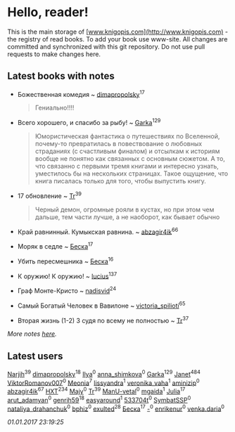 # Hello, reader!
This is the main storage of [www.knigopis.com](http://www.knigopis.com) - the registry of read books.
To add your book use www-site. All changes are committed and synchronized with this git repository.
Do not use pull requests to make changes here.


## Latest books with notes
* Божественная комедия ~ [dimapropolsky](users/211/21138193-vkontakte)<sup>17</sup>
    > Гениально!!!!

* Всего хорошего, и спасибо за рыбу! ~ [Garka](users/115/115753719718250012620-google)<sup>129</sup>
    > Юмористическая фантастика о путешествиях по Вселенной, почему-то превратилась в повествование о любовных страданиях (с счастливым финалом) и отсылкам к историям вообще не понятно как связанных с основным сюжетом. А то, что связанно с первыми тремя книгами и интересно узнать, уместилось бы на нескольких страницах. Такое ощущение, что книга писалась только для того, чтобы выпустить книгу.

* 17 обновление ~ [Tr](users/122/12282474-vkontakte)<sup>39</sup>
    > Черный демон, огромные рояли в кустах, но при этом чем дальше, тем части лучше, а не наоборот, как бывает обычно

* Край равнинный. Кумыкская равнина. ~ [abzagir4ik](users/362/3621623-vkontakte)<sup>66</sup>

* Моряк в седле ~ [Беска](users/157/1577468-vkontakte)<sup>17</sup>

* Убить пересмешника ~ [Беска](users/157/1577468-vkontakte)<sup>16</sup>

* К оружию! К оружию! ~ [lucius](users/838/83820536-yandex)<sup>137</sup>

* Граф Монте-Кристо ~ [nadisvid](users/113/1138852626183846-facebook)<sup>24</sup>

* Самый Богатый Человек в Вавилоне ~ [victoria_spilioti](users/219/219259003-vkontakte)<sup>65</sup>

* Вторая жизнь (1-2) 3 судя по всему не полностью ~ [Tr](users/122/12282474-vkontakte)<sup>37</sup>


_More notes [here](latest_books_with_notes.md)._


## Latest users
[Narjih](users/101/101033677091232972633-google)<sup>39</sup> 
[dimapropolsky](users/211/21138193-vkontakte)<sup>18</sup> 
[Ilya](users/104/104377955754791742868-google)<sup>0</sup> 
[anna_shimkova](users/735/7350172-vkontakte)<sup>0</sup> 
[Garka](users/115/115753719718250012620-google)<sup>129</sup> 
[Janet](users/205/20565064-vkontakte)<sup>484</sup> 
[ViktorRomanov007](users/607/60758287-yandex)<sup>0</sup> 
[Meonia](users/631/631213583728634-facebook)<sup>7</sup> 
[lissyandra](users/102/10212069337191586-facebook)<sup>1</sup> 
[veronika_vaha](users/876/87639392-vkontakte)<sup>1</sup> 
[aminizip](users/207/2070473124-instagram)<sup>0</sup> 
[abzagir4ik](users/362/3621623-vkontakte)<sup>67</sup> 
[HXT](users/100/100002563462782-facebook)<sup>234</sup> 
[Majy](users/103/103188365011668395510-google)<sup>0</sup> 
[Tr](users/122/12282474-vkontakte)<sup>39</sup> 
[ManU-vetal](users/104/104375029317049612659-google)<sup>0</sup> 
[mgaida](users/294/2947248-vkontakte)<sup>1</sup> 
[Julia](users/556/55688208-vkontakte)<sup>17</sup> 
[arut_adamyan](users/130/13006313-vkontakte)<sup>0</sup> 
[genrih59](users/872/872361436199401-facebook)<sup>18</sup> 
[easyaround](users/100/100000491918134-facebook)<sup>1</sup> 
[533704t](users/161/161067016-vkontakte)<sup>0</sup> 
[SymbatSSP](users/111/111174942368802285509-googleplus)<sup>0</sup> 
[nataliya_drahanchuk](users/242/242544301-vkontakte)<sup>0</sup> 
[bphiz](users/307/307896598-vkontakte)<sup>0</sup> 
[exulted](users/100/100599204551896265722-google)<sup>28</sup> 
[Беска](users/157/1577468-vkontakte)<sup>17</sup> 
[-](users/259/2599559892670551610-mailru)<sup>0</sup> 
[enrikenur](users/287/287579664-twitter)<sup>0</sup> 
[venka.daria](users/106/106931358806572145583-google)<sup>0</sup> 


_01.01.2017 23:19:25_
